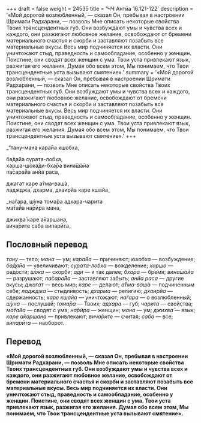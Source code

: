 +++
draft = false
weight = 24535
title = 'ЧЧ Антйа 16.121-122'
description = '«Мой дорогой возлюбленный, — сказал Он, пребывая в настроении Шримати Радхарани, — позволь Мне описать некоторые свойства Твоих трансцендентных губ. Они возбуждают умы и чувства всех и каждого, они разжигают любовное желание, освобождают от бремени материального счастья и скорби и заставляют позабыть все материальные вкусы. Весь мир подчиняется их власти. Они уничтожают стыд, праведность и самообладание, особенно у женщин. Поистине, они сводят всех женщин с ума. Твои уста привлекают язык, разжигая его желания. Думая обо всем этом, Мы понимаем, что Твои трансцендентные уста вызывают смятение».'
summary = '«Мой дорогой возлюбленный, — сказал Он, пребывая в настроении Шримати Радхарани, — позволь Мне описать некоторые свойства Твоих трансцендентных губ. Они возбуждают умы и чувства всех и каждого, они разжигают любовное желание, освобождают от бремени материального счастья и скорби и заставляют позабыть все материальные вкусы. Весь мир подчиняется их власти. Они уничтожают стыд, праведность и самообладание, особенно у женщин. Поистине, они сводят всех женщин с ума. Твои уста привлекают язык, разжигая его желания. Думая обо всем этом, Мы понимаем, что Твои трансцендентные уста вызывают смятение».'
+++

_“тану-мана кара̄йа кшобха,  
  
ба̄д̣а̄йа сурата-лобха,  
харша-ш́ока̄ди-бха̄ра вина̄ш́айа  
па̄сара̄йа анйа раса,  
  
джагат каре а̄тма-ваш́а,  
ладжджа̄, дхарма, дхаирйа каре кшайа_

_на̄гара, ш́уна тома̄ра адхара-чарита  
ма̄та̄йа на̄рӣра мана,  
  
джихва̄ каре а̄каршан̣а,  
вича̄рите саба випарӣта_

## Пословный перевод

_тану_ — тело; _мана_ — ум; _кара̄йа_ — причиняют; _кшобха_ — возбуждение; _ба̄д̣а̄йа_ — увеличивают; _сурата_\-_лобха_ — вожделение; _харша_ — радости; _ш́ока_ — скорби; _а̄ди_ — и так далее; _бха̄ра_ — бремя; _вина̄ш́айа_ — разрушают; _па̄сара̄йа_ — заставляют забыть; _анйа_ _раса_ — другие вкусы; _джагат_ — весь мир; _каре_ — делают; _а̄тма_\-_ваш́а_ — подчиненным себе; _ладжджа̄_ — стыдливость; _дхарма_ — религию; _дхаирйа_ — сдержанность; _каре_ _кшайа_ — уничтожают; _на̄гара_ — о возлюбленный; _ш́уна_ — послушай; _тома̄ра_ — Твоих; _адхара_ — губ; _чарита_ — свойства; _ма̄та̄йа_ — сводят с ума; _на̄рӣра_ — женщин; _мана_ — ум; _джихва̄_ — язык; _каре_ _а̄каршан̣а_ — привлекают; _вича̄рите_ — считая; _саба_ — все; _випарӣта_ — наоборот.

## Перевод

**«Мой дорогой возлюбленный, — сказал Он, пребывая в настроении Шримати Радхарани, — позволь Мне описать некоторые свойства Твоих трансцендентных губ. Они возбуждают умы и чувства всех и каждого, они разжигают любовное желание, освобождают от бремени материального счастья и скорби и заставляют позабыть все материальные вкусы. Весь мир подчиняется их власти. Они уничтожают стыд, праведность и самообладание, особенно у женщин. Поистине, они сводят всех женщин с ума. Твои уста привлекают язык, разжигая его желания. Думая обо всем этом, Мы понимаем, что Твои трансцендентные уста вызывают смятение».**
